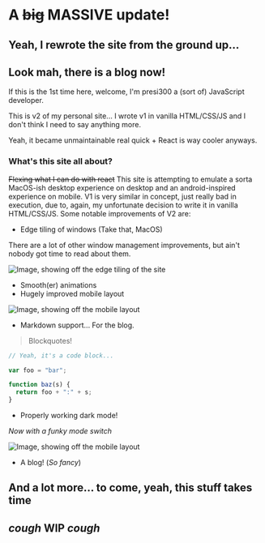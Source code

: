 # A ~~big~~ MASSIVE update!

## Yeah, I rewrote the site from the ground up...

## Look mah, there is a blog now!

If this is the 1st time here, welcome, I'm presi300 a (sort of) JavaScript developer.

This is v2 of my personal site... I wrote v1 in vanilla HTML/CSS/JS and I don't think I need to say anything more.

Yeah, it became unmaintainable real quick + React is way cooler anyways.

### What's this site all about?

~~Flexing what I can do with react~~ This site is attempting to emulate a sorta MacOS-ish desktop experience on desktop and an android-inspired experience on mobile. V1 is very similar in concept, just really bad in execution, due to, again, my unfortunate decision to write it in vanilla HTML/CSS/JS. Some notable improvements of V2 are:

- Edge tiling of windows (Take that, MacOS)

There are a lot of other window management improvements, but ain't nobody got time to read about them.

![Image, showing off the edge tiling of the site](Images/EdgeTiling.png "a title")

- Smooth(er) animations
- Hugely improved mobile layout

![Image, showing off the mobile layout](Images/Mobile-Layout.png "a title")

- Markdown support... For the blog.

> Blockquotes!

```javascript
// Yeah, it's a code block...

var foo = "bar";

function baz(s) {
  return foo + ":" + s;
}
```

- Properly working dark mode!

_Now with a funky mode switch_

![Image, showing off the mobile layout](Images/DarkMode-showcase.png "a title")

- A blog! (_So fancy_)

## And a lot more... to come, yeah, this stuff takes time

## _cough_ WIP _cough_
